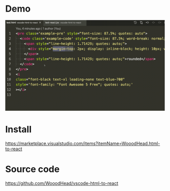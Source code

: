 # Demo
![demo.gif](https://raw.githubusercontent.com/WooodHead/vscode-html-to-react/master/demo.gif)

# Install
https://marketplace.visualstudio.com/items?itemName=WooodHead.html-to-react

# Source code

https://github.com/WooodHead/vscode-html-to-react

